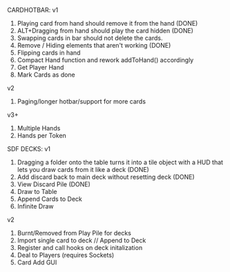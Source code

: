 CARDHOTBAR:
v1
1. Playing card from hand should remove it from the hand (DONE)
2. ALT+Dragging from hand should play the card hidden (DONE)
3. Swapping cards in bar should not delete the cards.
4. Remove / Hiding elements that aren't working  (DONE)
5. Flipping cards in hand
6. Compact Hand function and rework addToHand() accordingly
7. Get Player Hand
8. Mark Cards as done

v2
1. Paging/longer hotbar/support for more cards

v3+
1. Multiple Hands
2. Hands per Token

SDF DECKS:
v1
1. Dragging a folder onto the table turns it into a tile object with a HUD that lets you draw cards from it like a deck (DONE)
2. Add discard back to main deck without resetting deck (DONE)
3. View Discard Pile (DONE)
4. Draw to Table
5. Append Cards to Deck
6. Infinite Draw


v2
1. Burnt/Removed from Play Pile for decks 
2. Import single card to deck // Append to Deck
3. Register and call hooks on deck initalization
4. Deal to Players (requires Sockets)
5. Card Add GUI
